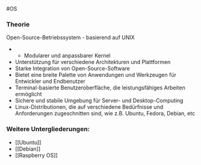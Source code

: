 #OS 

### Theorie
Open-Source-Betriebssystem - basierend auf UNIX 

- -   Modularer und anpassbarer Kernel
-   Unterstützung für verschiedene Architekturen und Plattformen
-   Starke Integration von Open-Source-Software
-   Bietet eine breite Palette von Anwendungen und Werkzeugen für Entwickler und Endbenutzer
-   Terminal-basierte Benutzeroberfläche, die leistungsfähiges Arbeiten ermöglicht
-   Sichere und stabile Umgebung für Server- und Desktop-Computing
-   Linux-Distributionen, die auf verschiedene Bedürfnisse und Anforderungen zugeschnitten sind, wie z.B. Ubuntu, Fedora, Debian, etc

### Weitere Untergliederungen:
- [[Ubuntu]]
- [[Debian]]
- [[Raspberry OS]]
